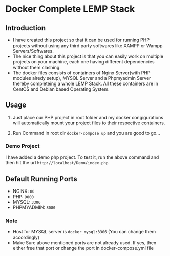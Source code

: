 # Docker Complete LEMP Stack 


## Introduction
* I have created this project so that it can be used for running PHP projects without using any third party softwares like XAMPP or Wampp Servers/Softwares.
* The nice thing about this project is that you can easily work on multiple projects on your machine, each one having different dependencies without them clashing.
* The docker files consists of containers of Nginx Server(with PHP modules alredy setup), MYSQL Server and a Phpmyadmin Server thereby completeing a whole LEMP Stack. All these containers are in CentOS and Debian based Operating System.

## Usage

1. Just place our PHP project in root folder and my docker congigurations will automatically mount your project files to their respective containers.

2. Run Command in root dir ```docker-compose up``` and you are good to go...

### Demo Project

I have added a demo php project. To test it, run the above command and then hit the url ```http://localhost/Demo/index.php``` 

## Default Running Ports

* NGINX: ```80```
* PHP: ```9000```
* MYSQL: ```3306```
* PHPMYADMIN: ```8080```

### Note

* Host for MYSQL server is ```docker_mysql:3306``` (You can change them accordingly)
* Make Sure above mentioned ports are not already used. If yes, then either free that port or change the port in docker-compose.yml file
